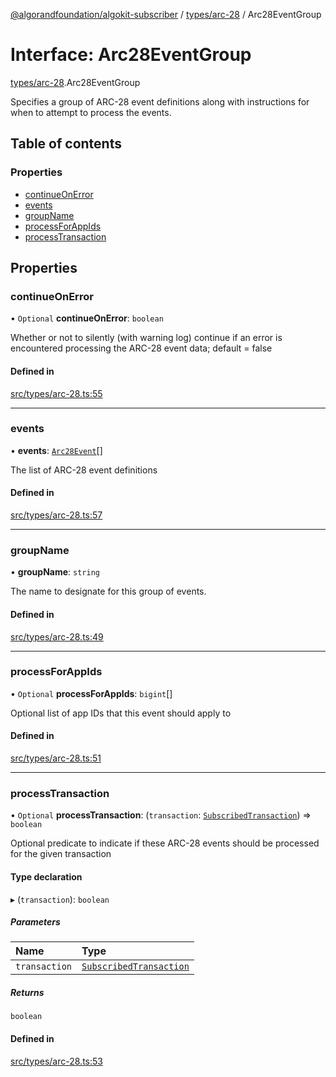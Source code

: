 [@algorandfoundation/algokit-subscriber](../README.md) / [types/arc-28](../modules/types_arc_28.md) / Arc28EventGroup

# Interface: Arc28EventGroup

[types/arc-28](../modules/types_arc_28.md).Arc28EventGroup

Specifies a group of ARC-28 event definitions along with instructions for when to attempt to process the events.

## Table of contents

### Properties

- [continueOnError](types_arc_28.Arc28EventGroup.md#continueonerror)
- [events](types_arc_28.Arc28EventGroup.md#events)
- [groupName](types_arc_28.Arc28EventGroup.md#groupname)
- [processForAppIds](types_arc_28.Arc28EventGroup.md#processforappids)
- [processTransaction](types_arc_28.Arc28EventGroup.md#processtransaction)

## Properties

### continueOnError

• `Optional` **continueOnError**: `boolean`

Whether or not to silently (with warning log) continue if an error is encountered processing the ARC-28 event data; default = false

#### Defined in

[src/types/arc-28.ts:55](https://github.com/algorandfoundation/algokit-subscriber-ts/blob/main/src/types/arc-28.ts#L55)

---

### events

• **events**: [`Arc28Event`](types_arc_28.Arc28Event.md)[]

The list of ARC-28 event definitions

#### Defined in

[src/types/arc-28.ts:57](https://github.com/algorandfoundation/algokit-subscriber-ts/blob/main/src/types/arc-28.ts#L57)

---

### groupName

• **groupName**: `string`

The name to designate for this group of events.

#### Defined in

[src/types/arc-28.ts:49](https://github.com/algorandfoundation/algokit-subscriber-ts/blob/main/src/types/arc-28.ts#L49)

---

### processForAppIds

• `Optional` **processForAppIds**: `bigint`[]

Optional list of app IDs that this event should apply to

#### Defined in

[src/types/arc-28.ts:51](https://github.com/algorandfoundation/algokit-subscriber-ts/blob/main/src/types/arc-28.ts#L51)

---

### processTransaction

• `Optional` **processTransaction**: (`transaction`: [`SubscribedTransaction`](../classes/types_subscription.SubscribedTransaction.md)) => `boolean`

Optional predicate to indicate if these ARC-28 events should be processed for the given transaction

#### Type declaration

▸ (`transaction`): `boolean`

##### Parameters

| Name          | Type                                                                              |
| :------------ | :-------------------------------------------------------------------------------- |
| `transaction` | [`SubscribedTransaction`](../classes/types_subscription.SubscribedTransaction.md) |

##### Returns

`boolean`

#### Defined in

[src/types/arc-28.ts:53](https://github.com/algorandfoundation/algokit-subscriber-ts/blob/main/src/types/arc-28.ts#L53)

